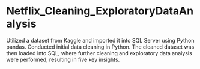 # Netflix_Cleaning_ExploratoryDataAnalysis
Utilized a dataset from Kaggle and imported it into SQL Server using Python pandas. Conducted initial data cleaning in Python.
The cleaned dataset was then loaded into SQL, where further cleaning and exploratory data analysis were performed, resulting in five key insights.
